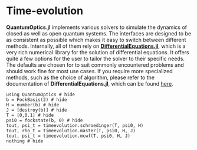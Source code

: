 # Time-evolution


**QuantumOptics.jl** implements various solvers to simulate the dynamics of closed as well as open quantum systems. The interfaces are designed to be as consistent as possible which makes it easy to switch between different methods. Internally, all of them rely on [**DifferentialEquations.jl**](https://github.com/SciML/), which is a very rich numerical library for the solution of differential equations. It offers quite a few options for the user to tailor the solver to their specific needs. The defaults are chosen for to suit commonly encountered problems and should work fine for most use cases. If you require more specialized methods, such as the choice of algorithm, please refer to the documentation of **DifferentialEquations.jl**, which can be found [here](http://docs.juliadiffeq.org/stable/).

```@example
using QuantumOptics # hide
b = FockBasis(2) # hide
H = number(b) # hide
J = [destroy(b)] # hide
T = [0,0.1] # hide
psi0 = fockstate(b, 0) # hide
tout, psi_t = timeevolution.schroedinger(T, psi0, H)
tout, rho_t = timeevolution.master(T, psi0, H, J)
tout, psi_t = timeevolution.mcwf(T, psi0, H, J)
nothing # hide
```

